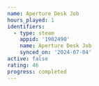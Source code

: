 ```yaml
---
name: Aperture Desk Job
hours_played: 1
identifiers:
  - type: steam
    appid: '1902490'
    name: Aperture Desk Job
    synced_on: '2024-07-04'
active: false
rating: 46
progress: completed
---
```


